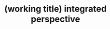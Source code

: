 ---
pid: CH120
title: "(working title) integrated perspective"
location_transcription: 
zipcode: 
outside_phl: 
neighborhood: 
age: '27'
age_range: 20-29
instagram: 
image_file_name: CH_120.jpg
proposal_transcription: "#NAME?"
topic: Inclusivity,Unity
topic_summary: 0, 0
type: Interactive
keywords_other: 
credit: Steven Sebastianelli
image_labels: 
twitter: 
facebook: 
permalink: "/monuments/ch120/"
layout: item-page
---